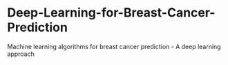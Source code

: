 # Deep-Learning-for-Breast-Cancer-Prediction
Machine learning algorithms for breast cancer prediction - A deep learning approach
